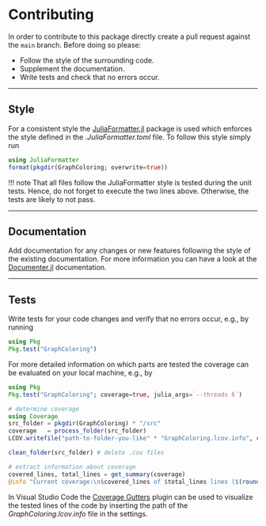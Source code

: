 
# Contributing

In order to contribute to this package directly create a pull request against the `main` branch. Before doing so please:  

- Follow the style of the surrounding code.
- Supplement the documentation.
- Write tests and check that no errors occur.

---

## Style

For a consistent style the [JuliaFormatter.jl](https://github.com/domluna/JuliaFormatter.jl) package is used which enforces the style defined in the *.JuliaFormatter.toml* file. To follow this style simply run

```julia
using JuliaFormatter
format(pkgdir(GraphColoring; overwrite=true))
```

!!! note
    That all files follow the JuliaFormatter style is tested during the unit tests. Hence, do not forget to execute the two lines above. Otherwise, the tests are likely to not pass.

---

## Documentation

Add documentation for any changes or new features following the style of the existing documentation. For more information you can have a look at the [Documenter.jl](https://documenter.juliadocs.org/stable/) documentation.

---

## Tests

Write tests for your code changes and verify that no errors occur, e.g., by running

```julia
using Pkg
Pkg.test("GraphColoring")
```

For more detailed information on which parts are tested the coverage can be evaluated on your local machine, e.g., by

```julia
using Pkg
Pkg.test("GraphColoring"; coverage=true, julia_args=`--threads 6`)

# determine coverage
using Coverage
src_folder = pkgdir(GraphColoring) * "/src"
coverage   = process_folder(src_folder)
LCOV.writefile("path-to-folder-you-like" * "GraphColoring.lcov.info", coverage)

clean_folder(src_folder) # delete .cov files

# extract information about coverage
covered_lines, total_lines = get_summary(coverage)
@info "Current coverage:\n$covered_lines of $total_lines lines ($(round(Int, covered_lines / total_lines * 100)) %)"
```

In Visual Studio Code the [Coverage Gutters](https://marketplace.visualstudio.com/items?itemName=ryanluker.vscode-coverage-gutters) plugin can be used to visualize the tested lines of the code by inserting the path of the *GraphColoring.lcov.info* file in the settings.
